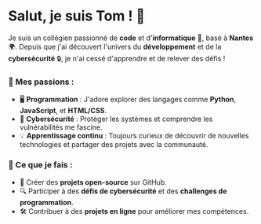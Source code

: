 
# Salut, je suis Tom ! 👋

Je suis un collégien passionné de **code** et d'**informatique** 🚀, basé à **Nantes** 🌍. Depuis que j'ai découvert l'univers du **développement** et de la **cybersécurité** 🔒, je n'ai cessé d'apprendre et de relever des défis !

### 🎯 Mes passions :
- 🖥️ **Programmation** : J'adore explorer des langages comme **Python**, **JavaScript**, et **HTML/CSS**.  
- 🔐 **Cybersécurité** : Protéger les systèmes et comprendre les vulnérabilités me fascine.  
- 💡 **Apprentissage continu** : Toujours curieux de découvrir de nouvelles technologies et partager des projets avec la communauté.

### 🔧 Ce que je fais :
- 📂 Créer des **projets open-source** sur GitHub.
- 🔍 Participer à des **défis de cybersécurité** et des **challenges de programmation**.
- 🛠️ Contribuer à des **projets en ligne** pour améliorer mes compétences.

